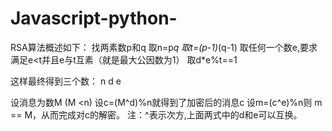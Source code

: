 # Javascript-python-

RSA算法概述如下：
找两素数p和q
取n=p*q
取t=(p-1)*(q-1)
取任何一个数e,要求满足e<t并且e与t互素（就是最大公因数为1）
取d*e%t==1

这样最终得到三个数： n   d   e

设消息为数M (M <n)
设c=(M^d)%n就得到了加密后的消息c
设m=(c^e)%n则 m == M，从而完成对c的解密。
注：^表示次方,上面两式中的d和e可以互换。
